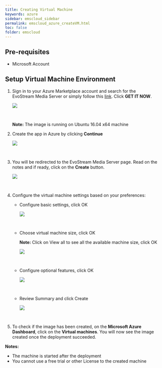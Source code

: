 ```yaml
---
title: Creating Virtual Machine
keywords: azure
sidebar: emscloud_sidebar
permalink: emscloud_azure_createVM.html
toc: false
folder: emscloud
---
```




## Pre-requisites

- Microsoft Account




## Setup Virtual Machine Environment

1. Sign in to your Azure Marketplace account and search for the EvoStream Media Server or simply follow this [link](https://azuremarketplace.microsoft.com/en-us/marketplace/apps/evostream-inc.evostream-media-server?tab=Overview). Click **GET IT NOW**.

   ![](images/emscloud/azure_ems2.JPG)

   ​

   **Note:** The image is running on Ubuntu 16.04 x64 machine

2. Create the app in Azure by clicking **Continue**

   ![](images/emscloud/azure_create.jpg)

   ​

3. You will be redirected to the EvoStream Media Server page.  Read on the notes and if ready, click on the **Create** button.

   ![](images/emscloud/azure_createapp.jpg)

   ​

4. Configure the virtual machine settings based on your preferences:

   - Configure basic settings, click OK

     ![](images/emscloud/basics.jpg)

     ​

   - Choose virtual machine size, click OK

     **Note:** Click on View all to see all the available machine size, click OK

     ![](images/emscloud/size.jpg)

     ​

   - Configure optional features, click OK

     ![](images/emscloud/optional.jpg)

     ​

   - Review Summary and click Create

     ![](images/emscloud/buy.jpg)

     ​




5. To check if the image has been created, on the **Microsoft Azure Dashboard**, click on the **Virtual machines**. You will now see the image created once the deployment succeeded.



**Notes:**

- The machine is started after the deployment
- You cannot use a free trial or other License to the created machine